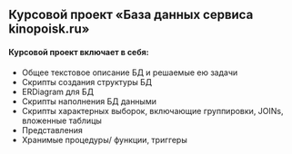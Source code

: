 ## Курсовой проект «База данных сервиса kinopoisk.ru»

#### Курсовой проект включает в себя:

*	Общее текстовое описание БД и решаемые ею задачи
*	Скрипты создания структуры БД
*	ERDiagram для БД
*	Скрипты наполнения БД данными
*	Скрипты характерных выборок, включающие группировки, JOINs, вложенные таблицы
*	Представления
*	Хранимые процедуры/ функции, триггеры
